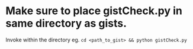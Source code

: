 # Make sure to place gistCheck.py in same directory as gists.
Invoke within the directory eg. 
`cd <path_to_gist> && python gistCheck.py`
